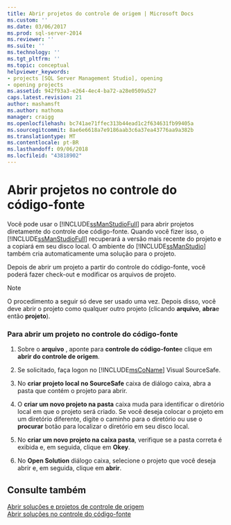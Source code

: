 ```yaml
---
title: Abrir projetos do controle de origem | Microsoft Docs
ms.custom: ''
ms.date: 03/06/2017
ms.prod: sql-server-2014
ms.reviewer: ''
ms.suite: ''
ms.technology: ''
ms.tgt_pltfrm: ''
ms.topic: conceptual
helpviewer_keywords:
- projects [SQL Server Management Studio], opening
- opening projects
ms.assetid: 942f93a3-e264-4ec4-ba72-a28e0509a527
caps.latest.revision: 21
author: mashamsft
ms.author: mathoma
manager: craigg
ms.openlocfilehash: bc741ae71ffec313b44ead1c2f634631fb99405a
ms.sourcegitcommit: 8ae6e6618a7e9186aab3c6a37ea43776aa9a382b
ms.translationtype: MT
ms.contentlocale: pt-BR
ms.lasthandoff: 09/06/2018
ms.locfileid: "43818902"
---
```

# <a name="open-projects-from-source-control"></a>Abrir projetos no controle do código-fonte
  Você pode usar o [!INCLUDE[ssManStudioFull](../includes/ssmanstudiofull-md.md)] para abrir projetos diretamente do controle doe código-fonte. Quando você fizer isso, o [!INCLUDE[ssManStudioFull](../includes/ssmanstudiofull-md.md)] recuperará a versão mais recente do projeto e a copiará em seu disco local. O ambiente do [!INCLUDE[ssManStudio](../includes/ssmanstudio-md.md)] também cria automaticamente uma solução para o projeto.  
  
 Depois de abrir um projeto a partir do controle do código-fonte, você poderá fazer check-out e modificar os arquivos de projeto.  
  
> [!NOTE]  
>  O procedimento a seguir só deve ser usado uma vez. Depois disso, você deve abrir o projeto como qualquer outro projeto (clicando **arquivo**, **abra**e então **projeto**).  
  
### <a name="to-open-a-project-from-source-control"></a>Para abrir um projeto no controle do código-fonte  
  
1.  Sobre o **arquivo** , aponte para **controle do código-fonte**e clique em **abrir do controle de origem**.  
  
2.  Se solicitado, faça logon no [!INCLUDE[msCoName](../includes/msconame-md.md)] Visual SourceSafe.  
  
3.  No **criar projeto local no SourceSafe** caixa de diálogo caixa, abra a pasta que contém o projeto para abrir.  
  
4.  O **criar um novo projeto na pasta** caixa muda para identificar o diretório local em que o projeto será criado. Se você deseja colocar o projeto em um diretório diferente, digite o caminho para o diretório ou use o **procurar** botão para localizar o diretório em seu disco local.  
  
5.  No **criar um novo projeto na caixa pasta**, verifique se a pasta correta é exibida e, em seguida, clique em **Okey**.  
  
6.  No **Open Solution** diálogo caixa, selecione o projeto que você deseja abrir e, em seguida, clique em **abrir**.  
  
## <a name="see-also"></a>Consulte também  
 [Abrir soluções e projetos de controle de origem](../../2014/database-engine/open-solutions-and-projects-from-source-control.md)   
 [Abrir soluções no controle do código-fonte](../../2014/database-engine/open-solutions-from-source-control.md)  
  
  
